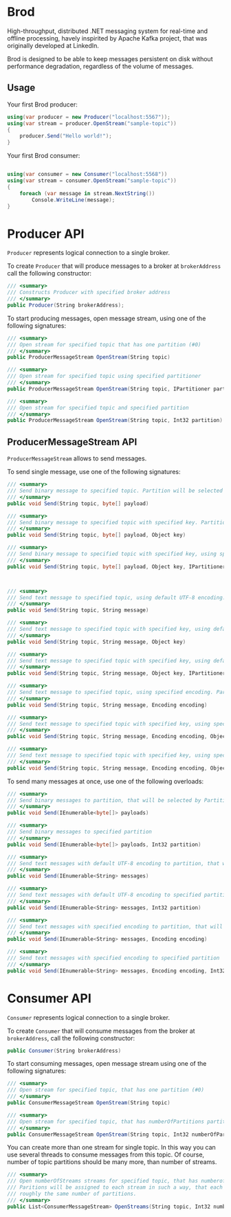 Brod
====

High-throughput, distributed .NET messaging system for real-time and offline processing, havely 
inspirited by Apache Kafka project, that was originally developed at LinkedIn.

Brod is designed to be able to keep messages persistent on disk without performance degradation, regardless of the 
volume of messages.

Usage
-----

Your first Brod producer:

```csharp
using(var producer = new Producer("localhost:5567"));
using(var stream = producer.OpenStream("sample-topic"))
{
    producer.Send("Hello world!");
}
```

Your first Brod consumer:

```csharp

using(var consumer = new Consumer("localhost:5568"))
using(var stream = consumer.OpenStream("sample-topic"))
{
    foreach (var message in stream.NextString())
        Console.WriteLine(message);
}
```

Producer API
============

`Producer` represents logical connection to a single broker. 

To create `Producer` that will produce messages to a broker at `brokerAddress` call the following constructor:
```csharp
/// <summary>
/// Constructs Producer with specified broker address
/// </summary>
public Producer(String brokerAddress);
```

To start producing messages, open message stream, using one of the following signatures:
```csharp
/// <summary>
/// Open stream for specified topic that has one partition (#0)
/// </summary>
public ProducerMessageStream OpenStream(String topic)

/// <summary>
/// Open stream for specified topic using specified partitioner
/// </summary>
public ProducerMessageStream OpenStream(String topic, IPartitioner partitioner)

/// <summary>
/// Open stream for specified topic and specified partition
/// </summary>
public ProducerMessageStream OpenStream(String topic, Int32 partition)
```

ProducerMessageStream API
-------------------------

`ProducerMessageStream` allows to send messages.

To send single message, use one of the following signatures:
```csharp
/// <summary>
/// Send binary message to specified topic. Partition will be selected by Partitioner of this producer.
/// </summary>
public void Send(String topic, byte[] payload)

/// <summary>
/// Send binary message to specified topic with specified key. Partition will be selected by Partitioner of this producer.
/// </summary>
public void Send(String topic, byte[] payload, Object key)

/// <summary>
/// Send binary message to specified topic with specified key, using specified partitioner.
/// </summary>
public void Send(String topic, byte[] payload, Object key, IPartitioner partitioner)



/// <summary>
/// Send text message to specified topic, using default UTF-8 encoding. Partition will be selected by Partitioner of this producer.
/// </summary>
public void Send(String topic, String message)

/// <summary>
/// Send text message to specified topic with specified key, using default UTF-8 encoding. Partition will be selected by Partitioner of this producer.
/// </summary>
public void Send(String topic, String message, Object key)

/// <summary>
/// Send text message to specified topic with specified key, using default UTF-8 encoding and specified partitioner
/// </summary>
public void Send(String topic, String message, Object key, IPartitioner partitioner);

/// <summary>
/// Send text message to specified topic, using specified encoding. Partition will be selected by Partitioner of this producer.
/// </summary>
public void Send(String topic, String message, Encoding encoding)

/// <summary>
/// Send text message to specified topic with specified key, using specified encoding.
/// </summary>
public void Send(String topic, String message, Encoding encoding, Object key)

/// <summary>
/// Send text message to specified topic with specified key, using specified encoding and partitioner.
/// </summary>
public void Send(String topic, String message, Encoding encoding, Object key, IPartitioner partitioner)

```

To send many messages at once, use one of the following overloads:

```csharp
/// <summary>
/// Send binary messages to partition, that will be selected by Partitioner of this stream
/// </summary>
public void Send(IEnumerable<byte[]> payloads)

/// <summary>
/// Send binary messages to specified partition
/// </summary>
public void Send(IEnumerable<byte[]> payloads, Int32 partition)

/// <summary>
/// Send text messages with default UTF-8 encoding to partition, that will be selected by Partitioner of this stream
/// </summary>
public void Send(IEnumerable<String> messages)

/// <summary>
/// Send text messages with default UTF-8 encoding to specified partition
/// </summary>
public void Send(IEnumerable<String> messages, Int32 partition)

/// <summary>
/// Send text messages with specified encoding to partition, that will be selected by Partitioner of this stream
/// </summary>
public void Send(IEnumerable<String> messages, Encoding encoding)

/// <summary>
/// Send text messages with specified encoding to specified partition
/// </summary>
public void Send(IEnumerable<String> messages, Encoding encoding, Int32 partition)
```

Consumer API
============

`Consumer` represents logical connection to a single broker. 

To create `Consumer` that will consume messages from the broker at `brokerAddress`, call the following constructor:
```csharp
public Consumer(String brokerAddress)
```

To start consuming messages, open message stream using one of the following signatures:
```csharp
/// <summary>
/// Open stream for specified topic, that has one partition (#0)
/// </summary>
public ConsumerMessageStream OpenStream(String topic)

/// <summary>
/// Open stream for specified topic, that has numberOfPartitions partitions
/// </summary>
public ConsumerMessageStream OpenStream(String topic, Int32 numberOfPartitions)
```

You can create more than one stream for single topic. In this way you can use several threads to consume messages from
this topic. Of course, number of topic partitions should be many more, than number of streams. 

```csharp
/// <summary>
/// Open numberOfStreams streams for specified topic, that has numberofPartitions partitions.
/// Paritions will be assigned to each stream in such a way, that each stream will consume
/// roughly the same number of partitions.
/// </summary>
public List<ConsumerMessageStream> OpenStreams(String topic, Int32 numberOfPartitions, Int32 numberOfStreams)
```